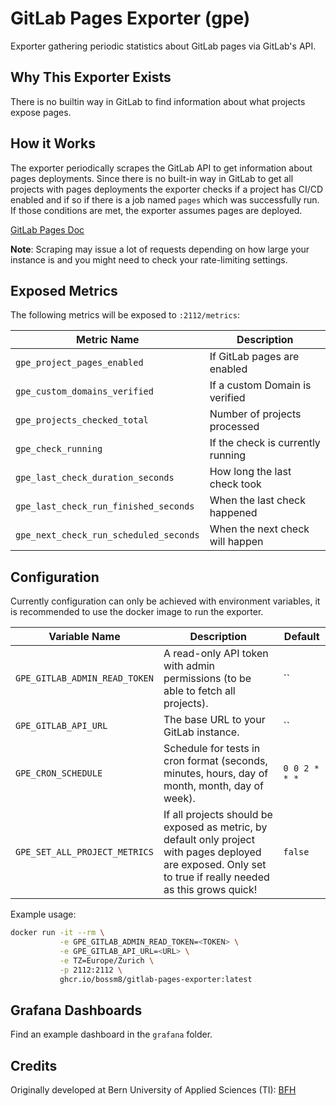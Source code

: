 # GitLab Pages Exporter (gpe)

Exporter gathering periodic statistics about GitLab pages via GitLab's API.

## Why This Exporter Exists

There is no builtin way in GitLab to find information about what projects
expose pages.

## How it Works

The exporter periodically scrapes the GitLab API to get information about pages 
deployments. Since there is no built-in way in GitLab to get all projects with 
pages deployments the exporter checks if a project has CI/CD enabled and if so
if there is a job named `pages` which was successfully run. If those conditions
are met, the exporter assumes pages are deployed.

[GitLab Pages Doc](https://docs.gitlab.com/ee/user/project/pages/#how-it-works)

**Note**: Scraping may issue a lot of requests depending on how large your 
instance is and you might need to check your rate-limiting settings.

## Exposed Metrics

The following metrics will be exposed to `:2112/metrics`:

| Metric Name                               | Description                       |
| ------------------------------------------|-----------------------------------|
| `gpe_project_pages_enabled`               | If GitLab pages are enabled       |
| `gpe_custom_domains_verified`             | If a custom Domain is verified    |
| `gpe_projects_checked_total`              | Number of projects processed      |
| `gpe_check_running`                       | If the check is currently running |
| `gpe_last_check_duration_seconds`         | How long the last check took      |
| `gpe_last_check_run_finished_seconds`     | When the last check happened      |
| `gpe_next_check_run_scheduled_seconds`    | When the next check will happen   |

## Configuration

Currently configuration can only be achieved with environment variables, it is
recommended to use the docker image to run the exporter.

| Variable Name                  | Description                                                                                                                                                  | Default       |
| -------------------------------|--------------------------------------------------------------------------------------------------------------------------------------------------------------|---------------|
| `GPE_GITLAB_ADMIN_READ_TOKEN`  | A read-only API token with admin permissions (to be able to fetch all projects).                                                                             | ``            |
| `GPE_GITLAB_API_URL`           | The base URL to your GitLab instance.                                                                                                                        | ``            |
| `GPE_CRON_SCHEDULE`            | Schedule for tests in cron format (seconds, minutes, hours, day of month, month, day of week).                                                               | `0 0 2 * * *` |
| `GPE_SET_ALL_PROJECT_METRICS`  | If all projects should be exposed as metric, by default only project with pages deployed are exposed. Only set to true if really needed as this grows quick! | `false`       |

Example usage:

```bash
docker run -it --rm \
           -e GPE_GITLAB_ADMIN_READ_TOKEN=<TOKEN> \
           -e GPE_GITLAB_API_URL=<URL> \
           -e TZ=Europe/Zurich \
           -p 2112:2112 \
           ghcr.io/bossm8/gitlab-pages-exporter:latest
```


## Grafana Dashboards

Find an example dashboard in the `grafana` folder.

## Credits

Originally developed at Bern University of Applied Sciences (TI): [BFH](https://www.bfh.ch/ti/en/)